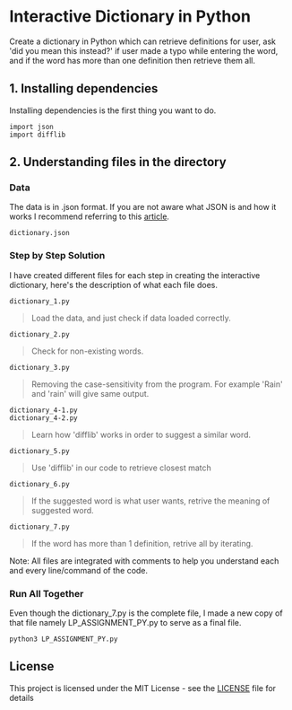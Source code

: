 # Interactive Dictionary in Python
Create a dictionary in Python which can retrieve definitions for user, ask 'did you mean this instead?' if user made a typo while entering the word, and if the word has more than one definition then retrieve them all.

## 1. Installing dependencies

Installing dependencies is the first thing you want to do.
```
import json
import difflib
```

## 2. Understanding files in the directory

### Data
The data is in .json format. If you are not aware what JSON is and how it works I recommend referring to this [article](https://developers.squarespace.com/what-is-json/).
```
dictionary.json
```

### Step by Step Solution
I have created different files for each step in creating the interactive dictionary, here's the description of what each file does. 

``` 
dictionary_1.py
```
> Load the data, and just check if data loaded correctly.

```
dictionary_2.py
```
> Check for non-existing words.

```
dictionary_3.py
```
> Removing the case-sensitivity from the program. For example 'Rain' and 'rain' will give same output.

```
dictionary_4-1.py
dictionary_4-2.py
```
> Learn how 'difflib' works in order to suggest a similar word.

```
dictionary_5.py
```
> Use 'difflib' in our code to retrieve closest match

```
dictionary_6.py
```
> If the suggested word is what user wants, retrive the meaning of suggested word.

```
dictionary_7.py
```
> If the word has more than 1 definition, retrive all by iterating.

Note: All files are integrated with comments to help you understand each and every line/command of the code.

### Run All Together
Even though the dictionary_7.py is the complete file, I made a new copy of that file namely LP_ASSIGNMENT_PY.py to serve as a final file.
```
python3 LP_ASSIGNMENT_PY.py
```

## License

This project is licensed under the MIT License - see the [LICENSE](LICENSE) file for details
